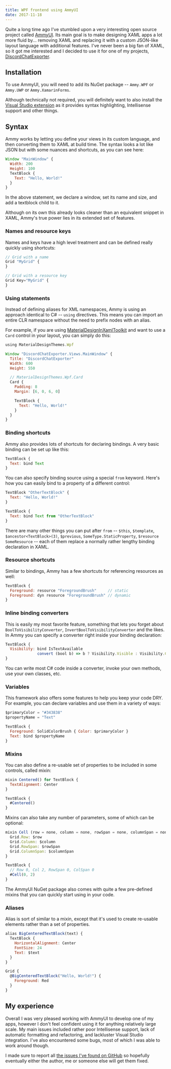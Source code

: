 ```yaml
---
title: WPF frontend using AmmyUI
date: 2017-11-18
---
```


Quite a long time ago I've stumbled upon a very interesting open source project called [AmmyUI](https://github.com/AmmyUI/AmmyUI). Its main goal is to make designing XAML apps a lot more fluid by... removing XAML and replacing it with a custom JSON-like layout language with additional features. I've never been a big fan of XAML, so it got me interested and I decided to use it for one of my projects, [DiscordChatExporter](/Projects/DiscordChatExporter).

## Installation

To use AmmyUI, you will need to add its NuGet package -- `Ammy.WPF` or `Ammy.UWP` or `Ammy.XamarinForms`.

Although technically not required, you will definitely want to also install the [Visual Studio extension](https://marketplace.visualstudio.com/items?itemName=ionoy.Ammy) as it provides syntax highlighting, Intellisense support and other things.

## Syntax

Ammy works by letting you define your views in its custom language, and then converting them to XAML at build time. The syntax looks a lot like JSON but with some nuances and shortcuts, as you can see here:

```js
Window "MainWindow" {
  Width: 200
  Height: 100
  TextBlock {
    Text: "Hello, World!"
  }
}
```

In the above statement, we declare a window, set its name and size, and add a textblock child to it.

Although on its own this already looks cleaner than an equivalent snippet in XAML, Ammy's true power lies in its extended set of features.

### Names and resource keys

Names and keys have a high level treatment and can be defined really quickly using shortcuts:

```js
// Grid with a name
Grid "MyGrid" {
}

// Grid with a resource key
Grid Key="MyGrid" {
}
```

### Using statements

Instead of defining aliases for XML namespaces, Ammy is using an approach identical to C# -- `using` directives. This means you can import an entire CLR namespace without the need to prefix nodes with an alias.

For example, if you are using [MaterialDesignInXamlToolkit](https://github.com/ButchersBoy/MaterialDesignInXamlToolkit) and want to use a `Card` control in your layout, you can simply do this:

```js
using MaterialDesignThemes.Wpf

Window "DiscordChatExporter.Views.MainWindow" {
  Title: "DiscordChatExporter"
  Width: 600
  Height: 550

  // MaterialDesignThemes.Wpf.Card
  Card {
    Padding: 8
    Margin: [6, 0, 6, 0]

    TextBlock {
      Text: "Hello, World!"
    }
  }
}
```

### Binding shortcuts

Ammy also provides lots of shortcuts for declaring bindings. A very basic binding can be set up like this:

```js
TextBlock {
  Text: bind Text
}
```

You can also specify binding source using a special `from` keyword. Here's how you can easily bind to a property of a different control:

```js
TextBlock "OtherTextBlock" {
  Text: "Hello, World!"
}

TextBlock {
  Text: bind Text from "OtherTextBlock"
}
```

There are many other things you can put after `from` -- `$this`, `$template`, `$ancestor<TextBlock>(3)`, `$previous`, `SomeType.StaticProperty`, `$resource SomeResource` -- each of them replace a normally rather lengthy binding declaration in XAML.

### Resource shortcuts

Similar to bindings, Ammy has a few shortcuts for referencing resources as well:

```js
TextBlock {
  Foreground: resource "ForegroundBrush"     // static
  Foreground: dyn resource "ForegroundBrush" // dynamic
}
```

### Inline binding converters

This is easily my most favorite feature, something that lets you forget about `BoolToVisibilityConverter`, `InvertBoolToVisibilityConverter` and the likes. In Ammy you can specify a converter right inside your binding declaration:

```js
TextBlock {
  Visibility: bind IsTextAvailable
              convert (bool b) => b ? Visibility.Visible : Visibility.Collapsed
}
```

You can write most C# code inside a converter, invoke your own methods, use your own classes, etc.

### Variables

This framework also offers some features to help you keep your code DRY. For example, you can declare variables and use them in a variety of ways:

```js
$primaryColor = "#343838"
$propertyName = "Text"

TextBlock {
  Foreground: SolidColorBrush { Color: $primaryColor }
  Text: bind $propertyName
}
```

### Mixins

You can also define a re-usable set of properties to be included in some controls, called mixin:

```js
mixin Centered() for TextBlock {
  TextAlignment: Center
}

TextBlock {
  #Centered()
}
```

Mixins can also take any number of parameters, some of which can be optional:

```js
mixin Cell (row = none, column = none, rowSpan = none, columnSpan = none) for FrameworkElement {
  Grid.Row: $row
  Grid.Column: $column
  Grid.RowSpan: $rowSpan
  Grid.ColumnSpan: $columnSpan
}

TextBlock {
  // Row 0, Col 2, RowSpan 0, ColSpan 0
  #Cell(0, 2)
}
```

The AmmyUI NuGet package also comes with quite a few pre-defined mixins that you can quickly start using in your code.

### Aliases

Alias is sort of similar to a mixin, except that it's used to create re-usable elements rather than a set of properties.

```js
alias BigCenteredTextBlock(text) {
  TextBlock {
    HorizontalAlignment: Center
    FontSize: 24
    Text: $text
  }
}

Grid {
  @BigCenteredTextBlock("Hello, World!") {
    Foreground: Red
  }
}
```

## My experience

Overall I was very pleased working with AmmyUI to develop one of my apps, however I don't feel confident using it for anything relatively large scale. My main issues included rather poor Intellisense support, lack of automatic formatting and refactoring, and lackluster Visual Studio integration. I've also encountered some bugs, most of which I was able to work around though.

I made sure to report all [the issues I've found on GitHub](https://github.com/AmmyUI/AmmyUI/issues?utf8=%E2%9C%93&q=is%3Aissue%20author%3ATyrrrz) so hopefully eventually either the author, me or someone else will get them fixed.
